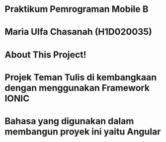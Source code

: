 # Praktikum Pemrograman Mobile B
# Maria Ulfa Chasanah (H1D020035)


# About This Project!
# Projek Teman Tulis di kembangkaan dengan menggunakan Framework IONIC
# Bahasa yang digunakan dalam membangun proyek ini yaitu Angular
